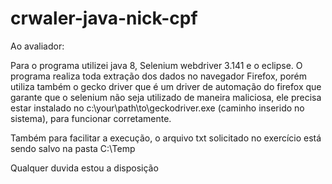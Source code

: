 # crwaler-java-nick-cpf
Ao avaliador:

Para o programa utilizei java 8, Selenium webdriver 3.141 e o eclipse.
O programa realiza toda extração dos dados no navegador Firefox, porém utiliza também o gecko driver que é um driver de automação do firefox que garante que o selenium não seja utilizado de maneira maliciosa, ele precisa
estar instalado no c:\your\path\to\geckodriver.exe (caminho inserido no sistema), para funcionar corretamente.

Também para facilitar a execução, o arquivo txt solicitado no exercício está sendo salvo na pasta C:\Temp


Qualquer duvida estou a disposição 
